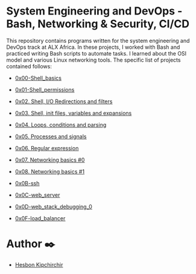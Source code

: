 # System Engineering and DevOps - Bash, Networking & Security, CI/CD

This repository contains programs written for the system engineering and DevOps track at ALX Africa. In these projects, I worked with Bash and practiced writing Bash scripts to automate tasks. I learned about the OSI model and various Linux networking tools. The specific list of projects contained follows:

  + <u>[0x00-Shell_basics](https://github.com/Heshbon/alx-system_engineering-devops/tree/master/0x00-shell_basics)</u>

  + <u>[0x01-Shell_permissions](https://github.com/Heshbon/alx-system_engineering-devops/tree/master/0x01-shell_permissions)</u>

  + <u>[0x02. Shell, I/O Redirections and filters](https://github.com/Heshbon/alx-system_engineering-devops/tree/master/0x02-shell_redirections)</u>

  + <u>[0x03. Shell, init files, variables and expansions](https://github.com/Heshbon/alx-system_engineering-devops/tree/master/0x03-shell_variables_expansions)</u>

  + <u>[0x04. Loops, conditions and parsing](https://github.com/Heshbon/alx-system_engineering-devops/tree/master/0x04-loops_conditions_and_parsing)</u>

  + <u>[0x05. Processes and signals](https://github.com/Heshbon/alx-system_engineering-devops/tree/master/0x05-processes_and_signals)</u>

  + <u>[0x06. Regular expression](https://github.com/Heshbon/alx-system_engineering-devops/tree/master/0x06-regular_expressions)</u>

  + <u>[0x07. Networking basics #0](https://github.com/Heshbon/alx-system_engineering-devops/tree/master/0x07-networking_basics)</u>

  + <u>[0x08. Networking basics #1](https://github.com/Heshbon/alx-system_engineering-devops/tree/master/0x08-networking_basics_2)</u>

  + <u>[0x0B-ssh](https://github.com/Heshbon/alx-system_engineering-devops/tree/master/0x0B-ssh)</u>

  + <u>[0x0C-web_server](https://github.com/Heshbon/alx-system_engineering-devops/tree/master/0x0C-web_server)</u>

  + <u>[0x0D-web_stack_debugging_0](https://github.com/Heshbon/alx-system_engineering-devops/tree/master/0x0D-web_stack_debugging_0)</u>

  + <u>[0x0F-load_balancer](https://github.com/Heshbon/alx-system_engineering-devops/tree/master/0x0F-load_balancer)</u>


# Author ✒️

  + <u>[Hesbon Kipchirchir](https://github.com/Heshbon)</u>

